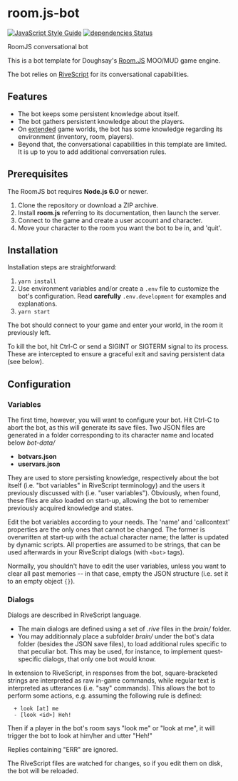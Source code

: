# room.js-bot

[![JavaScript Style Guide](https://img.shields.io/badge/code_style-standard-brightgreen.svg)](https://standardjs.com)
[![dependencies Status](https://david-dm.org/omikhleia/room.js-bot/status.svg)](https://david-dm.org/omikhleia/room.js-bot)

RoomJS conversational bot

This is a bot template for Doughsay's [Room.JS](https://github.com/doughsay/room.js) MOO/MUD game engine.

The bot relies on [RiveScript](https://www.rivescript.com/docs/tutorial) for its conversational capabilities.

## Features

* The bot keeps some persistent knowledge about itself.
* The bot gathers persistent knowledge about the players.
* On [extended](https://github.com/Omikhleia/room.js-ng2-cli) game worlds, the bot has some knowledge regarding its environment (inventory, room, players).
* Beyond that, the conversational capabilities in this template are limited. It is up to you to add additional conversation rules.

## Prerequisites

The RoomJS bot requires **Node.js 6.0** or newer.

1. Clone the repository or download a ZIP archive.
2. Install **room.js** referring to its documentation, then launch the server.
3. Connect to the game and create a user account and character.
4. Move your character to the room you want the bot to be in, and 'quit'.

## Installation

Installation steps are straightforward:

1. `yarn install`
2. Use environment variables and/or create a `.env` file to customize the bot's configuration. Read **carefully** `.env.development` for examples and explanations.
3. `yarn start`

The bot should connect to your game and enter your world, in the room it previously left.

To kill the bot, hit Ctrl-C or send a SIGINT or SIGTERM signal to its process. These are intercepted to ensure a graceful exit and saving persistent data (see below).

## Configuration

### Variables

The first time, however, you will want to configure your bot. Hit Ctrl-C to abort the bot, as this will generate its save files. Two JSON files are generated in a folder corresponding to its character name and located below *bot-data/*

* **botvars.json**
* **uservars.json**

They are used to store persisting knowledge, respectively about the bot itself (i.e. "bot variables" in RiveScript terminology) and the users it previously discussed with (i.e. "user variables"). Obviously, when found, these files are also loaded on start-up, allowing the bot to remember previously acquired knowledge and states.

Edit the bot variables according to your needs. The 'name' and 'callcontext' properties are the only ones that cannot be changed. The former is overwritten at start-up with the actual character name; the latter is updated by dynamic scripts. All properties are assumed to be strings, that can be used afterwards in your RiveScript dialogs (with `<bot>` tags).

Normally, you shouldn't have to edit the user variables, unless you want to clear all past memories -- in that case, empty the JSON structure (i.e. set it to an empty object `{}`).

### Dialogs

Dialogs are described in RiveScript language.

* The main dialogs are defined using a set of *.rive* files in the *brain/* folder.
* You may additionnaly place a subfolder *brain/* under the bot's data folder (besides the JSON save files), to load additional rules specific to that peculiar bot. This may be used, for instance, to implement quest-specific dialogs, that only one bot would know.

In extension to RiveScript, in responses from the bot, square-bracketed strings are interpreted as raw in-game commands, while regular text is interpreted as utterances (i.e. "say" commands). This allows the bot to perform some actions, e.g. assuming the following rule is defined:

```
  + look [at] me
  - [look <id>] Heh!
```

Then if a player in the bot's room says "look me" or "look at me", it will trigger the bot to look at him/her and utter "Heh!"

Replies containing "ERR" are ignored.

The RiveScript files are watched for changes, so if you edit them on disk, the bot will be reloaded.
